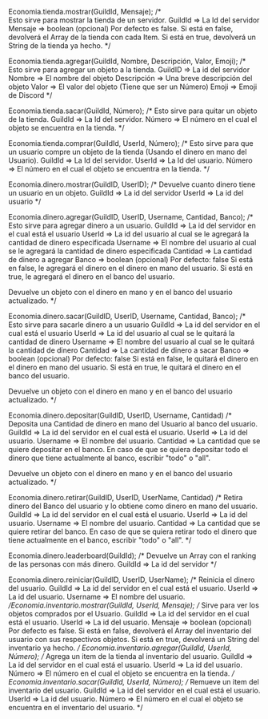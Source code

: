 Economia.tienda.mostrar(GuildId, Mensaje);
/*  
Esto sirve para mostrar la tienda de un servidor. 
GuildId => La Id del servidor
Mensaje => boolean (opcional) 
Por defecto es false. 
Si está en false, devolverá el Array de la tienda con cada Item.
Si está en true, devolverá un String de la tienda ya hecho.
*/
 
Economia.tienda.agregar(GuildId, Nombre, Descripción, Valor, Emoji);
/*
Esto sirve para agregar un objeto a la tienda.
GuildID => La id del servidor
Nombre => El nombre del objeto
Descripción => Una breve descripción del objeto
Valor => El valor del objeto (Tiene que ser un Número)
Emoji => Emoji de Discord
*/
 
Economia.tienda.sacar(GuildId, Número);
/*
Esto sirve para quitar un objeto de la tienda.
GuildId => La Id del servidor.
Número => El número en el cual el objeto se encuentra en la tienda.
*/
 
Economia.tienda.comprar(GuildId, UserId, Número);
/*
Esto sirve para que un usuario compre un objeto de la tienda (Usando el dinero en mano del Usuario).
GuildId => La Id del servidor.
UserId => La Id del usuario.
Número => El número en el cual el objeto se encuentra en la tienda.
*/
 
Economia.dinero.mostrar(GuildID, UserID);
/*
Devuelve cuanto dinero tiene un usuario en un objeto.
GuildId => La id del servidor
UserId => La id del usuario
*/
 
Economia.dinero.agregar(GuildID, UserID, Username, Cantidad, Banco);
/*
Esto sirve para agregar dinero a un usuario.
GuildId => La id del servidor en el cual está el usuario
UserId => La id del usuario al cual se le agregará la cantidad de dinero especificada
Username => El nombre del usuario al cual se le agregará la cantidad de dinero especificada
Cantidad => La cantidad de dinero a agregar
Banco => boolean (opcional)
Por defecto: false
Si está en false, le agregará el dinero en el dinero en mano del usuario.
Si está en true, le agregará el dinero en el banco del usuario.
 
Devuelve un objeto con el dinero en mano y en el banco del usuario actualizado.
*/
 
Economia.dinero.sacar(GuildID, UserID, Username, Cantidad, Banco);
/*
Esto sirve para sacarle dinero a un usuario
GuildId => La id del servidor en el cual está el usuario
UserId => La id del usuario al cual se le quitará la cantidad de dinero
Username => El nombre del usuario al cual se le quitará la cantidad de dinero
Cantidad => La cantidad de dinero a sacar
Banco => boolean (opcional)
Por defecto: false
Si está en false, le quitará el dinero en el dinero en mano del usuario.
Si está en true, le quitará el dinero en el banco del usuario.
 
Devuelve un objeto con el dinero en mano y en el banco del usuario actualizado.
*/
 
Economia.dinero.depositar(GuildID, UserID, Username, Cantidad)
/*
Deposita una Cantidad de dinero en mano del Usuario al banco del usuario.
GuildId => La id del servidor en el cual está el usuario.
UserId => La id del usuario.
Username => El nombre del usuario.
Cantidad => La cantidad que se quiere depositar en el banco.
En caso de que se quiera depositar todo el dinero que tiene actualmente al banco,
escribir "todo" o "all".
 
Devuelve un objeto con el dinero en mano y en el banco del usuario actualizado.
*/
 
Economia.dinero.retirar(GuildID, UserID, UserName, Cantidad)
/*
Retira dinero del Banco del usuario y lo obtiene como dinero en mano del usuario.
GuildId => La id del servidor en el cual está el usuario.
UserId => La id del usuario.
Username => El nombre del usuario.
Cantidad => La cantidad que se quiere retirar del banco.
En caso de que se quiera retirar todo el dinero que tiene actualmente en el banco,
escribir "todo" o "all".
*/
 
 
Economia.dinero.leaderboard(GuildId);
/*
Devuelve un Array con el ranking de las personas con más dinero.
GuildId => La id del servidor
*/
 
Economia.dinero.reiniciar(GuildID, UserID, UserName);
/*
Reinicia el dinero del usuario.
GuildId => La id del servidor en el cual está el usuario.
UserId => La id del usuario.
Username => El nombre del usuario.
*/Economia.inventario.mostrar(GuildId, UserId, Mensaje);
/*
Sirve para ver los objetos comprados por el Usuario.
GuildId => La id del servidor en el cual está el usuario.
UserId => La id del usuario.
Mensaje => boolean (opcional) 
Por defecto es false. 
Si está en false, devolverá el Array del inventario del usuario con sus respectivos objetos.
Si está en true, devolverá un String del inventario ya hecho.
*/
Economia.inventario.agregar(GuildId, UserId, Número);
/*
Agrega un item de la tienda al inventario del usuario.
GuildId => La id del servidor en el cual está el usuario.
UserId => La id del usuario.
Número => El número en el cual el objeto se encuentra en la tienda.
*/
Economia.inventario.sacar(GuildId, UserId, Número);
/*
Remueve un item del inventario del usuario.
GuildId => La id del servidor en el cual está el usuario.
UserId => La id del usuario.
Número => El número en el cual el objeto se encuentra en el inventario del usuario.
*/
 
